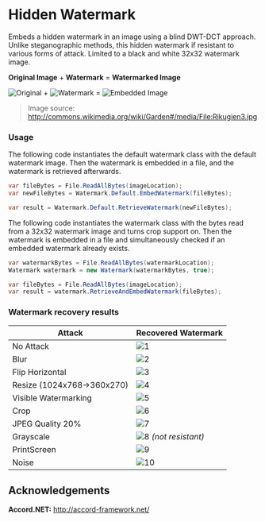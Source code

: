 # Hidden Watermark
Embeds a hidden watermark in an image using a blind DWT-DCT approach. 
Unlike steganographic methods, this hidden watermark if resistant to various forms of attack. Limited to a black and white 32x32 watermark image.

**Original Image** + **Watermark** = **Watermarked Image**

![Original](http://mchall.github.io/Images/Watermark/original.jpg) + ![Watermark](http://mchall.github.io/Images/Watermark/watermark.jpg) = ![Embedded Image](http://mchall.github.io/Images/Watermark/embeddedwatermark.jpg)

> Image source: http://commons.wikimedia.org/wiki/Garden#/media/File:Rikugien3.jpg

### Usage ###

The following code instantiates the default watermark class with the default watermark image. Then the watermark is embedded in a file, and the watermark is retrieved afterwards. 

```C#
var fileBytes = File.ReadAllBytes(imageLocation);
var newFileBytes = Watermark.Default.EmbedWatermark(fileBytes);

var result = Watermark.Default.RetrieveWatermark(newFileBytes);
```

The following code instantiates the watermark class with the bytes read from a 32x32 watermark image and turns crop support on. Then the watermark is embedded in a file and simultaneously checked if an embedded watermark already exists. 

```C#
var watermarkBytes = File.ReadAllBytes(watermarkLocation);
Watermark watermark = new Watermark(watermarkBytes, true);

var fileBytes = File.ReadAllBytes(imageLocation);
var result = watermark.RetrieveAndEmbedWatermark(fileBytes);
```

### Watermark recovery results ###

Attack | Recovered Watermark
------------ | -------------
No Attack | ![1](http://mchall.github.io/Images/Watermark/1.jpg)
Blur | ![2](http://mchall.github.io/Images/Watermark/2.jpg)
Flip Horizontal | ![3](http://mchall.github.io/Images/Watermark/3.jpg)
Resize (1024x768->360x270) | ![4](http://mchall.github.io/Images/Watermark/4.jpg)
Visible Watermarking | ![5](http://mchall.github.io/Images/Watermark/5.jpg)
Crop | ![6](http://mchall.github.io/Images/Watermark/6.jpg)
JPEG Quality 20% | ![7](http://mchall.github.io/Images/Watermark/7.jpg)
Grayscale | ![8](http://mchall.github.io/Images/Watermark/8.jpg) *(not resistant)*
PrintScreen | ![9](http://mchall.github.io/Images/Watermark/9.jpg)
Noise | ![10](http://mchall.github.io/Images/Watermark/10.jpg)

## Acknowledgements ##
**Accord.NET:**
http://accord-framework.net/
